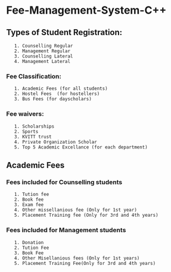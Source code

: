 # Fee-Management-System-C++
## Types of Student Registration:
       1. Counselling Regular
       2. Management Regular
       3. Counselling Lateral
       4. Management Lateral
### Fee Classification:
       1. Academic Fees (for all students)
       2. Hostel Fees  (for hostellers)
       3. Bus Fees (for dayscholars)
### Fee waivers:
       1. Scholarships
       2. Sports
       3. KVITT trust
       4. Private Organization Scholar
       5. Top 5 Academic Excellance (for each department)
## Academic Fees  
  ### Fees included for Counselling students
       1. Tution fee
       2. Book fee
       3. Exam fee
       4. Other missellanious fee (Only for 1st year)
       5. Placement Training fee (Only for 3rd and 4th years)
### Fees included for Management students
       1. Donation
       2. Tution Fee
       3. Book Fee
       4. Other Misellanious fees (Only for 1st years)
       5. Placement Training Fee(Only for 3rd and 4th years) 

